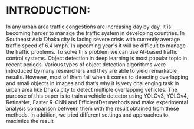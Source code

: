 # INTRODUCTION:
In any urban area traffic congestions are increasing day by day. It is becoming harder to manage the traffic
system in developing countries. In Southeast Asia Dhaka city is facing severe crisis with currently average
traffic speed of 6.4 kmph. In upcoming year's it will be difficult to manage the traffic problems. To solve this
problem we can use AI-based traffic control systems.
Object detection in deep learning is most popular topic in recent periods. Various types of object detection
algorithms were introduced by many researchers and they are able to yield remarkable results. However, most
of them fail when it comes to detecting overlapping and small objects in images and that’s why it is very
challenging task in urban area like Dhaka city to detect multiple overlapping vehicles.
The purpose of this paper is to train a vehicle detector using YOLOv3, YOLOv4, RetinaNet, Faster R-CNN
and EfficientDet methods and make experimental analysis comparison between them with the result obtained
from these methods. In addition, we tried different settings and approaches to maximize the result
